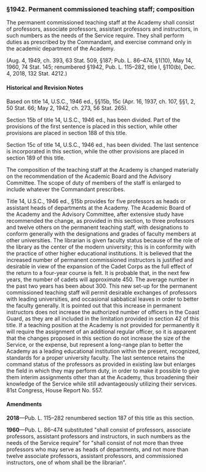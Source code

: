 ### §1942. Permanent commissioned teaching staff; composition ###

The permanent commissioned teaching staff at the Academy shall consist of professors, associate professors, assistant professors and instructors, in such numbers as the needs of the Service require. They shall perform duties as prescribed by the Commandant, and exercise command only in the academic department of the Academy.

(Aug. 4, 1949, ch. 393, 63 Stat. 509, §187; Pub. L. 86–474, §1(10), May 14, 1960, 74 Stat. 145; renumbered §1942, Pub. L. 115–282, title I, §110(b), Dec. 4, 2018, 132 Stat. 4212.)

#### Historical and Revision Notes ####

Based on title 14, U.S.C., 1946 ed., §§15b, 15c (Apr. 16, 1937, ch. 107, §§1, 2, 50 Stat. 66; May 2, 1942, ch. 273, 56 Stat. 265).

Section 15b of title 14, U.S.C., 1946 ed., has been divided. Part of the provisions of the first sentence is placed in this section, while other provisions are placed in section 188 of this title.

Section 15c of title 14, U.S.C., 1946 ed., has been divided. The last sentence is incorporated in this section, while the other provisions are placed in section 189 of this title.

The composition of the teaching staff at the Academy is changed materially on the recommendation of the Academic Board and the Advisory Committee. The scope of duty of members of the staff is enlarged to include whatever the Commandant prescribes.

Title 14, U.S.C., 1946 ed., §15b provides for five professors as heads or assistant heads of departments at the Academy. The Academic Board of the Academy and the Advisory Committee, after extensive study have recommended the change, as provided in this section, to three professors and twelve others on the permanent teaching staff, with designations to conform generally with the designations and grades of faculty members at other universities. The librarian is given faculty status because of the role of the library as the center of the modern university; this is in conformity with the practice of other higher educational institutions. It is believed that the increased number of permanent commissioned instructors is justified and desirable in view of the expansion of the Cadet Corps as the full effect of the return to a four-year course is felt. It is probable that, in the next few years, the number of cadets will approximate 450. The average number in the past two years has been about 300. This new set-up for the permanent commissioned teaching staff will permit desirable exchanges of professors with leading universities, and occasional sabbatical leaves in order to better the faculty generally. It is pointed out that this increase in permanent instructors does not increase the authorized number of officers in the Coast Guard, as they are all included in the limitation provided in section 42 of this title. If a teaching position at the Academy is not provided for permanently it will require the assignment of an additional regular officer, so it is apparent that the changes proposed in this section do not increase the size of the Service, or the expense, but represent a long-range plan to better the Academy as a leading educational institution within the present, recognized, standards for a proper university faculty. The last sentence retains the command status of the professors as provided in existing law but enlarges the field in which they may perform duty, in order to make it possible to give them interim assignments other than at the Academy, thus broadening their knowledge of the Service while still advantageously utilizing their services. 81st Congress, House Report No. 557.

#### Amendments ####

**2018**—Pub. L. 115–282 renumbered section 187 of this title as this section.

**1960**—Pub. L. 86–474 substituted "shall consist of professors, associate professors, assistant professors and instructors, in such numbers as the needs of the Service require" for "shall consist of not more than three professors who may serve as heads of departments, and not more than twelve associate professors, assistant professors, and commissioned instructors, one of whom shall be the librarian".